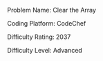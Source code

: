 Problem Name: Clear the Array

Coding Platform: CodeChef

Difficulty Rating: 2037

Difficulty Level: Advanced

